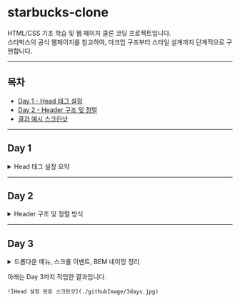 # starbucks-clone

HTML/CSS 기초 학습 및 웹 페이지 클론 코딩 프로젝트입니다.  
스타벅스의 공식 웹페이지를 참고하여, 마크업 구조부터 스타일 설계까지 단계적으로 구현합니다.

---

## 목차

- [Day 1 - Head 태그 설정](#day-1)
- [Day 2 - Header 구조 및 정렬](#day-2)
- [결과 예시 스크린샷](#결과-예시-스크린샷)

---

## Day 1

<details>
<summary>Head 태그 설정 요약</summary>

### 문자 인코딩 설정

```html
<meta charset="UTF-8" />
```

- 한글 및 특수문자 인식 가능
- UTF-8: 초성·중성·종성으로 분리 저장하는 표준 인코딩 방식

---

### 뷰포트 설정

```html
<meta name="viewport" content="width=device-width, initial-scale=1.0" />
```

- width=device-width: 디바이스 가로 폭에 맞춤
- initial-scale: 초기 배율 설정
- 기타 옵션:
  - user-scalable=no
  - maximum-scale
  - minimum-scale

---

### 오픈 그래프 (Open Graph)

```html
<meta property="og:type" content="website" />
<meta property="og:site_name" content="Starbucks" />
<meta property="og:title" content="Starbucks Coffee Korea" />
<meta property="og:description" content="스타벅스는 세계에서 가장 큰 다국적 커피 전문점으로, 64개국에서 총 23,187개의 매점을 운영하고 있습니다." />
<meta property="og:image" content="./images/starbucks_seo.jpg" />
<meta property="og:url" content="https://starbucks.co.kr" />
```

- SNS 공유 시 메타 정보로 사용됨

---

### 트위터 카드

```html
<meta property="twitter:card" content="summary" />
<meta property="twitter:site" content="Starbucks" />
<meta property="twitter:title" content="Starbucks Coffee Korea" />
<meta property="twitter:description" content="스타벅스는 세계에서 가장 큰 다국적 커피 전문점으로, 64개국에서 총 23,187개의 매점을 운영하고 있습니다." />
<meta property="twitter:image" content="./images/starbucks_seo.jpg" />
<meta property="twitter:url" content="https://starbucks.co.kr" />
```

- 트위터 공유 시 메타 정보로 사용됨

---

### 파비콘

```html
<link rel="icon" href="./favicon.png" />
```

- 브라우저 탭에 표시되는 아이콘
- `.ico`는 기본 적용, `.png`는 직접 지정 필요
- 추천 크기: 16x16, 32x32, 500x500

---

### Google Fonts & Material Icons

```html
<!-- 나눔고딕 폰트 적용 -->
<link href="https://fonts.googleapis.com/css2?family=Nanum+Gothic&display=swap" rel="stylesheet" />

<!-- 머터리얼 아이콘 사용 -->
<link rel="stylesheet" href="https://fonts.googleapis.com/icon?family=Material+Icons" />
```

- 구글에서 제공하는 무료 리소스
- 폰트 사용 시 라이선스 확인 필요

</details>

---

## Day 2

<details>
<summary>Header 구조 및 정렬 방식</summary>

### 이미지 기본 속성 및 정렬

- 이미지 기본 height: `75px`
- 인라인 요소의 기본 베이스라인 공백 제거 → `display: block` 사용

---

### 정렬 방식 1 - 가운데 정렬 (가장 일반적인 패턴)

```css
header {
  background-color: royalblue;
}
header .inner {
  width: 1100px;
  height: 120px;
  margin: 0 auto;
}
```

- `.inner`에 고정 너비 부여
- `margin: 0 auto`로 수평 중앙 정렬

---

### 정렬 방식 2 - 수직 중앙 정렬 (로고 등 위치 조정)

```css
.logo {
  height: 75px;
  position: absolute;
  top: 0;
  bottom: 0;
  margin: auto 0;
}
```

- 상하 위치 기준을 0으로 지정
- 요소에 `height` 필수
- 부모 요소는 `position: relative` 필요


- a태그에서 링크가 준비되어있지 않을때,
javascript:void(0)과 # 해쉬코드를 작성하는 2가지 방법이 있음

javascript 연동시 defer 속성 확인할 것! 

아래는 Day 2까지 작업한 결과입니다.

```
![Head 설정 완료 스크린샷](./githubImage/2days.jpg)
```


</details>

---

## Day 3

<details>
<summary>드롭다운 메뉴, 스크롤 이벤트, BEM 네이밍 정리</summary>

### 드롭다운 메뉴 구현

- `<header>` 안의 `.badges` 요소를 기준으로 **스크롤 이벤트 발생 시 배지 숨김/보임 처리**
- 외부 라이브러리:
  - `lodash`: `_.throttle()` 함수로 스크롤 이벤트 제한
  - `GSAP`: 애니메이션 처리 (투명도 및 display)

```html
<script src="https://cdnjs.cloudflare.com/ajax/libs/lodash.js/4.17.21/lodash.min.js"></script>
<script src="https://cdnjs.cloudflare.com/ajax/libs/gsap/3.12.2/gsap.min.js"></script>
```

```javascript
const badgeEl = document.querySelector('header .badges');

window.addEventListener('scroll', _.throttle(function () {
  if (window.scrollY > 500) {
    gsap.to(badgeEl, .6, {
      opacity: 0,
      display: 'none'
    });
  } else {
    gsap.to(badgeEl, .6, {
      opacity: 1,
      display: 'block'
    });
  }
}, 300));
```

- `_.throttle(함수, 시간)`  
  → 지정된 시간 간격으로 함수 실행 제한 (성능 최적화)
- `gsap.to()`  
  → 요소에 대해 애니메이션 처리

---

### inner 클래스의 역할

```css
.inner {
  width: 1100px;
  margin: 0 auto;
}
```

- 고정된 넓이로 **한 줄의 콘텐츠를 가운데로 정렬**해주는 컨테이너 역할

---

### BEM 네이밍 방식

- **BEM**: Block Element Modifier  
  HTML 클래스 이름의 체계적인 작성법

```html
<!-- 예시 -->
<div class="menu">
  <div class="menu__item"></div>
  <div class="menu__item menu__item--active"></div>
</div>
```

- `block__element`: 블록 내의 구성 요소
- `block--modifier`: 블록의 상태나 변형 (예: `is-active`, `--disabled`)

---

### position: absolute / fixed 의 너비 줄어듦 현상

- `absolute`, `fixed` 요소는 **기본적으로 내용만큼의 너비만 가짐**
- `width`를 명시하지 않으면 inline-block처럼 줄어들 수 있음
- 해결법:
  ```css
  position: absolute;
  width: 100%;
  ```

---

### 스크린샷 예시

아래는 배지 숨김/보임 애니메이션 및 BEM 구조 적용 후 화면 예시입니다.

```markdown
![Day 3 결과 예시](./screenshots/day3-dropdown.png)
```

</details>


아래는 Day 3까지 작업한 결과입니다.

```
![Head 설정 완료 스크린샷](./githubImage/3days.jpg)
```


